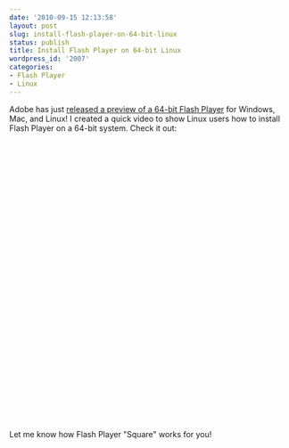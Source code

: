 ```yaml
---
date: '2010-09-15 12:13:58'
layout: post
slug: install-flash-player-on-64-bit-linux
status: publish
title: Install Flash Player on 64-bit Linux
wordpress_id: '2007'
categories:
- Flash Player
- Linux
---
```


Adobe has just [released a preview of a 64-bit Flash Player](http://adobe.com/go/fpsquare) for Windows, Mac, and Linux!  I created a quick video to show Linux users how to install Flash Player on a 64-bit system.  Check it out:

<object width="640" height="505"><param name="movie" value="http://www.youtube.com/v/ITE2NqLhIy8?fs=1&amp;hl=en_US&amp;rel=0&amp;hd=1"></param><param name="allowFullScreen" value="true"></param><param name="allowscriptaccess" value="always"></param><embed src="http://www.youtube.com/v/ITE2NqLhIy8?fs=1&amp;hl=en_US&amp;rel=0&amp;hd=1" type="application/x-shockwave-flash" allowscriptaccess="always" allowfullscreen="true" width="640" height="505"></embed></object>

Let me know how Flash Player "Square" works for you!
